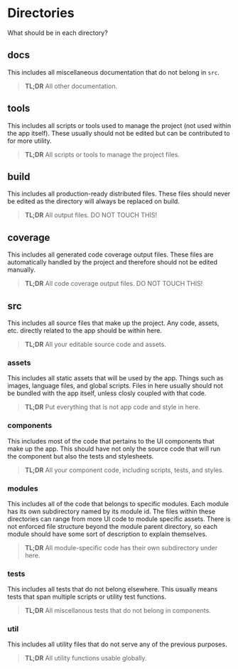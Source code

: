 # Directories
What should be in each directory?

## docs
This includes all miscellaneous documentation that do not belong in `src`.

> **TL;DR** All other documentation.

## tools
This includes all scripts or tools used to manage the project (not used within the app itself). These usually should not be edited but can be contributed to for more utility.

> **TL;DR** All scripts or tools to manage the project files.

## build
This includes all production-ready distributed files. These files should never be edited as the directory will always be replaced on build.

> **TL;DR** All output files. DO NOT TOUCH THIS!

## coverage
This includes all generated code coverage output files. These files are automatically handled by the project and therefore should not be edited manually.

> **TL;DR** All code coverage output files. DO NOT TOUCH THIS!

## src
This includes all source files that make up the project. Any code, assets, etc. directly related to the app should be within here.

> **TL;DR** All your editable source code and assets.

### assets
This includes all static assets that will be used by the app. Things such as images, language files, and global scripts. Files in here usually should not be bundled with the app itself, unless closly coupled with that code.

> **TL;DR** Put everything that is not app code and style in here.

### components
This includes most of the code that pertains to the UI components that make up the app. This should have not only the source code that will run the component but also the tests and stylesheets.

> **TL;DR** All your component code, including scripts, tests, and styles.

### modules
This includes all of the code that belongs to specific modules. Each module has its own subdirectory named by its module id. The files within these directories can range from more UI code to module specific assets. There is not enforced file structure beyond the module parent directory, so each module should have some sort of description to explain themselves.

> **TL;DR** All module-specific code has their own subdirectory under here.

### tests
This includes all tests that do not belong elsewhere. This usually means tests that span multiple scripts or utility test functions.

> **TL;DR** All miscellanous tests that do not belong in components.

### util
This includes all utility files that do not serve any of the previous purposes.

> **TL;DR** All utility functions usable globally.
